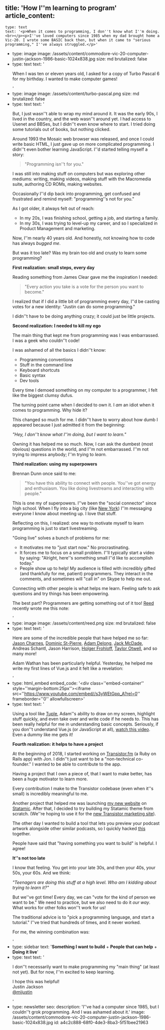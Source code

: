 title: 'How I''m learning to program'
article_content:
  -
    type: text
    text: '<p>When it comes to programming, I don''t know what I''m doing.<br></p><p>I''ve loved computers since 1985 when my dad brought home a Vic-20. I wrote some BASIC back then, but when it came to "serious programming," I''ve always struggled.</p>'
  -
    type: image
    image: /assets/content/commodore-vic-20-computer-justin-jackson-1986-basic-1024x838.jpg
    size: md
    brutalized: false
  -
    type: text
    text: '<p>When I was ten or eleven years old, I asked for a copy of Turbo Pascal 6 for my birthday. I wanted to make computer games!<br></p>'
  -
    type: image
    image: /assets/content/turbo-pascal.png
    size: md
    brutalized: false
  -
    type: text
    text: '<p>But, I just wasn''t able to wrap my mind around it. It was the early 90s, I lived in the country, and the web wasn''t around yet. I had access to Usenet and BBSes, but I didn''t even know where to start. I tried doing some tutorials out of books, but nothing clicked.<br></p><p>Around 1993 the Mosaic web browser was released, and once I could write basic HTML, I just gave up on more complicated programming. I didn''t even bother learning JavaScript. I''d started telling myself a story:&nbsp;</p><blockquote><p>"Programming isn''t for you."</p></blockquote><p>I was still into making stuff on computers but was exploring other mediums: writing, making videos, making stuff with the Macromedia suite, authoring CD ROMs, making websites.</p><p>Occasionally I''d dip back into programming, get confused and frustrated and remind myself: "programming''s not for you."</p><p>As I got older, it always felt out of reach:</p><ul><li>In my 20s, I was finishing school, getting a job, and starting a family.</li><li>In my 30s, I was trying to level-up my career, and so I specialized in Product Management and marketing.</li></ul><p>Now, I''m nearly 40 years old. And honestly, not knowing how to code has always <em>bugged me</em>. </p><p>But was it too late? Was my brain too old and crusty to learn some programming?</p><p><strong>First realization: small steps, every day</strong></p><p>Reading something from James Clear gave me the inspiration I needed:</p><blockquote><p>"Every action you take is a vote for the person you want to become."</p></blockquote><p>I realized that if I did a little bit of programming every day, I''d be casting votes for a new identity: "Justin can do some programming."</p><p>I didn''t have to be doing anything crazy; it could just be little projects.</p><p><strong>Second realization: I needed to kill my ego</strong></p><p>The main thing that kept me from programming was I was embarrassed. I was a geek who couldn''t code!</p><p>I was ashamed of all the basics I didn''t know:</p><ul><li>Programming conventions</li><li>Stuff in the command line</li><li>Keyboard shortcuts</li><li>Basic syntax</li><li>Dev tools</li></ul><p>Every time I demoed something on my computer to a programmer, I felt like the biggest clumsy dufus.</p><p>The turning point came when I decided to own it. I <em>am </em>an idiot when it comes to programming. Why hide it?</p><p>This changed so much for me. I didn''t have to worry about how dumb I appeared because I just admitted it from the beginning:</p><p><em>"Hey, I don''t know what I''m doing, but I want to learn."</em></p><p>Owning it has helped me so much. Now, I can ask the dumbest (most obvious) questions in the world, and I''m not embarrassed. I''m not trying to impress anybody; I''m trying to <em>learn.</em></p><p><strong>Third realization: using my superpowers</strong></p><p>Brennan Dunn once said to me:</p><blockquote><p>"You have this ability to connect with people. You''ve got energy and enthusiasm. You like doing livestreams and interacting with people."</p></blockquote><p>This is one my of superpowers. I''ve been the "social connector" since high school. When I fly into a big city (like <a href="https://laracon.us/">New York</a>) I''m messaging everyone I know about meeting up. I love that stuff.</p><p>Reflecting on this, I realized: one way to motivate myself to learn programming is just to start livestreaming.</p><p>"Going live" solves a bunch of problems for me:</p><ul><li>It motivates me to "just start now." No procrastinating.</li><li>It forces me to focus on a small problem. I''ll typically start a video by saying: "Alright, here''s something small I''d like to accomplish today."</li><li>People show up to help! My audience is filled with incredibly gifted (and thankfully for me, patient) programmers. They interact in the comments, and sometimes will "call in" on Skype to help me out.</li></ul><p>Connecting with other people is what helps me learn. Feeling safe to ask questions and try things has been empowering.</p><p>The best part? Programmers are getting something out of it too! <a href="https://twitter.com/reedallred?lang=en">Reed</a> recently wrote me this note:</p>'
  -
    type: image
    image: /assets/content/reed.png
    size: md
    brutalized: false
  -
    type: text
    text: '<p>Here are some of the incredible people that have helped me so far: <a href="https://www.youtube.com/watch?v=Ob4WGoRp_UE">Jason Charnes</a>, <a href="https://www.youtube.com/watch?v=vpN3JwJZ2pk">Dominic St-Pierre</a>, <a href="https://www.youtube.com/watch?v=4-i2WnyPz8U">Adam Delong</a>, <a href="https://www.youtube.com/watch?v=rETvFclihfY">Jack McDade</a>, Andreas Schantl, Jason Harrison, <a href="https://www.youtube.com/watch?v=lwpex0OTI4o">Holger Frohloff</a>, <a href="https://www.youtube.com/watch?v=wXyHR42QpOo">Taylor Otwell</a>, and so many more!</p><p>Adam Wathan has been particularly helpful. Yesterday, he helped me write my first lines of Vue.js and it felt like a revelation:</p>'
  -
    type: html_embed
    embed_code: '<style>.embed-container { position: relative; padding-bottom: 56.25%; height: 0; overflow: hidden; max-width: 100%; } .embed-container iframe, .embed-container object, .embed-container embed { position: absolute; top: 0; left: 0; width: 100%; height: 100%; }</style><div class=''embed-container'' style=''margin-bottom:25px''><iframe src=''https://www.youtube.com/embed//s3yWEtGpp_A?rel=0'' frameborder=''0'' allowfullscreen></iframe></div>'
  -
    type: text
    text: '<p>Using a tool like <a href="https://tuple.app/?utm_source=justinjackson.ca&amp;utm_medium=link&amp;utm_campaign=justinjackson">Tuple</a>, Adam''s ability to draw on my screen, highlight stuff quickly, and even take over and write code if he needs to. This has been really helpful for me in understanding basic concepts. Seriously, if you don''t understand Vue.js (or JavaScript at all), <a href="https://youtu.be/s3yWEtGpp_A">watch this video</a>. Even a dummy like me gets it!<br></p><p><strong>Fourth realization: it helps to have a project</strong></p><p>At the beginning of 2018, I started working on <a href="https://transistor.fm/?via=justin">Transistor.fm</a> (a Ruby on Rails app) with Jon. I didn''t just want to be a "non-technical co-founder." I wanted to be able to contribute to the app.</p><p>Having a project that I own a piece of, that I want to make better, has been a huge motivator to learn more.</p><p>Every contribution I make to the Transistor codebase (even when it''s small) is incredibly meaningful to me.</p><p>Another project that helped me was launching <a href="https://justinjackson.ca">my new website</a> on <a href="https://statamic.com">Statamic</a>. After that, I decided to try building my Statamic theme from scratch. (We''re hoping to use it for the <a href="https://marketing.transistor.fm">new Transistor marketing site</a>).</p><p>The other day I wanted to build a tool that lets you preview your podcast artwork alongside other similar podcasts, so I quickly hacked <a href="https://transistor.fm/preview/">this</a> together.</p><p>People have said that "having something you want to build" is helpful. I agree! </p><p><strong>It''s not too late</strong></p><p>I know that feeling. You get into your late 30s, and then your 40s, your 50s, your 60s. And we think:</p><p><em>"Teenagers are doing this stuff at a high level. Who am I kidding about trying to learn it?"</em></p><p>But we''ve got time! Every day, we can "vote for the kind of person we want to be." We need to practice, but we also need to do it <em>our way</em>. What works for other folks won''t work for us!</p><p>The traditional advice is to "pick a programming language, and start a tutorial." I''ve tried that hundreds of times, and it never worked.</p><p>For me, the winning combination was:</p>'
  -
    type: sidebar
    text: '**Something I want to build** + **People that can help** + **Doing it live**'
  -
    type: text
    text: '<p>I don''t necessarily want to make programming my "main thing" (at least not yet). But for now, I''m excited to keep learning.<br></p><p>I hope this was helpful!<br>Justin Jackson<br><a href="https://twitter.com/mijustin">@mijustin</a></p>'
  -
    type: newsletter
seo:
  description: 'I''ve had a computer since 1985, but I couldn''t grok programming. And I was ashamed about it.'
  image: /assets/content/commodore-vic-20-computer-justin-jackson-1986-basic-1024x838.jpg
id: a4c2c888-68f0-4de3-8ba3-5f51bee21963
